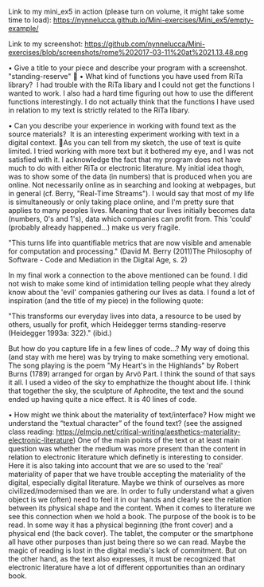 Link to my mini_ex5 in action (please turn on volume, it might take some time to load): https://nynnelucca.github.io/Mini-exercises/Mini_ex5/empty-example/

Link to my screenshot: https://github.com/nynnelucca/Mini-exercises/blob/screenshots/rome%202017-03-11%20at%2021.13.48.png

• Give a title to your piece and describe your program with a screenshot.
"standing-reserve" 
• What kind of functions you have used from RiTa library? 
I had trouble with the RiTa libary and I could not get the functions I wanted to work. I also had a hard time figuring out how to use the different functions interestingly. 
I do not actually think that the functions I have used in relation to my text is strictly related to the RiTa libary.

• Can you describe your experience in working with found text as the source materials? 
It is an interesting experiment working with text in a digital context. As you can tell from my sketch, the use of text is quite limited. I tried working with more text but it bothered my eye, and I was not satisfied with it. I acknowledge the fact that my program does not have much to do with either RiTa or electronic literature. 
My initial idea thogh, was to show some of the data (in numbers) that is produced when you are online. Not necessarily online as in searching and looking at webpages, but in general (cf. Berry, "Real-Time Streams"). 
I would say that most of my life is simultaneously or only taking place online, and I'm pretty sure that applies to many peoples lives. Meaning that our lives initially becomes data (numbers, 0's and 1's), data which companies can profit from. This 'could' (probably already happened…) make us very fragile. 

"This turns life into quantifiable metrics that are now visible and amenable for computation and processing." (David M. Berry (2011)The Philosophy of Software - Code and Mediation in the Digital Age, s. 2) 

In my final work a connection to the above mentioned can be found. I did not wish to make some kind of intimidation telling people what they alredy know about the 'evil' companies gathering our lives as data.  I found a lot of inspiration (and the title of my piece) in the following quote:
 
"This transforms our everyday lives into data, a resource to be used by others, usually for profit, which Heidegger terms standing-reserve (Heidegger 1993a: 322)." (ibid.) 

But how do you capture life in a few lines of code…?
My way of doing this (and stay with me here) was by trying to make something very emotional. The song playing is the poem "My Heart's in the Highlands" by Robert Burns (1789) arranged for organ by Arvö Part. I think the sound of that says it all. 
I used a video of the sky to emphathize the thought about life. I think that together the sky, the sculpture of Aphrodite, the text and the sound ended up having quite a nice effect. It is 40 lines of code.  

• How might we think about the materiality of text/interface? How might we understand the “textual character” of the found text? (see the assigned class reading: https://elmcip.net/critical-writing/aesthetics-materiality-electronic-literature)
One of the main points of the text or at least main question was whether the medium was more present than the content in relation to electronic literature which definetly is interesting to consider. Here it is also taking into account that we are so used to the 'real' materiality of paper that we have trouble accepting the materiality of the digital, especially digital literature. 
Maybe we think of ourselves as more civilized/modernised than we are.  In order to fully understand what a given object is we (often) need to feel it in our hands and clearly see the relation between its physical shape and the content. When it comes to literature we see this connection when we hold a book. The purpose of the book is to be read. In some way it has a physical beginning (the front cover) and a physical end (the back cover). The tablet, the computer or the smartphone all have other purposes than just being there so we can read. Maybe the magic of reading is lost in the digital media's lack of commitment. 
But on the other hand, as the text also expresses, it must be recognized that electronic literature have a lot of different opportunities than an ordinary book. 
